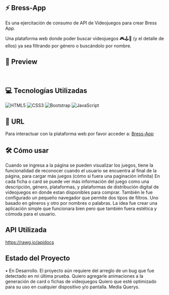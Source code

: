 ## ⚡ Bress-App 
Es una ejercitación de consumo de API de Videojuegos para crear Bress App. 

Una plataforma web donde poder buscar videojuegos 🎮🕹️👾 (y el detalle de ellos) ya sea filtrando por género o buscándolo por nombre.

## 💟 Preview
   <img src="pagina a.png" alt="">
   <img src="" alt="">

## 💻 Tecnologías Utilizadas 
![HTML5](https://img.shields.io/badge/html5-%23E34F26.svg?style=for-the-badge&logo=html5&logoColor=white)
![CSS3](https://img.shields.io/badge/css3-%231572B6.svg?style=for-the-badge&logo=css3&logoColor=white)
![Bootstrap](https://img.shields.io/badge/bootstrap-%238511FA.svg?style=for-the-badge&logo=bootstrap&logoColor=white)
![JavaScript](https://img.shields.io/badge/javascript-%23323330.svg?style=for-the-badge&logo=javascript&logoColor=%23F7DF1E)
## 🌼 URL 

Para interactuar con la plataforma web por favor acceder a: <a href="https://lilitaschini.github.io/Bress-App/" target="_blank">Bress-App</a>

## 🛠 Cómo usar
Cuando se ingresa a la página se pueden visualizar los juegos, tiene la funcionalidad de reconocer cuando el usuario se encuentra al final de la página, para cargar más juegos (cómo si fuera una paginación infinita)
En cada ficha o card se puede ver más información del juego como una descripción, género, plataformas, y plataformas de distribución digital de videojuegos en donde estan disponibles para comprar. 
También le fue configurado un pequeño navegador que permite dos tipos de filtros. Uno basado en géneros y otro por nombres o palabras.
La idea fue crear una aplicación simple que funcionara bien pero que también fuera estética y cómoda para el usuario. 

## API Utilizada
https://rawg.io/apidocs

## Estado del Proyecto
• En Desarrollo.
El proyecto aún requiere del arreglo de un bug que fue detectado en mi última prueba. 
Quiero agregarle animaciones a la generación de card o fichas de videojuegos
Quiero que esté optimizado para su uso en cualquier dispositivo y/o pantalla. Media Querys.

